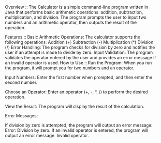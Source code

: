 Overview :: 
The Calculator is a simple command-line program written in Java that performs basic arithmetic operations: addition, subtraction, multiplication, and division. The program prompts the user to input two numbers and an arithmetic operator, then outputs the result of the operation.

Features :: 
Basic Arithmetic Operations: The calculator supports the following operations:
Addition (+)
Subtraction (-)
Multiplication (*)
Division (/)
Error Handling: The program checks for division by zero and notifies the user if an attempt is made to divide by zero.
Input Validation: The program validates the operator entered by the user and provides an error message if an invalid operator is used.
How to Use :: 
Run the Program: When you run the program, it will prompt you for two numbers and an operator.

Input Numbers: Enter the first number when prompted, and then enter the second number.

Choose an Operator: Enter an operator (+, -, *, /) to perform the desired operation.

View the Result: The program will display the result of the calculation.

Error Messages:

If division by zero is attempted, the program will output an error message: Error: Division by zero.
If an invalid operator is entered, the program will output an error message: Invalid operator.
